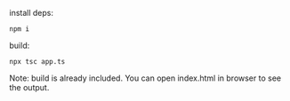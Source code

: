 install deps:

`npm i`

build:

`npx tsc app.ts`

Note: build is already included. You can open index.html in browser to see the output.
